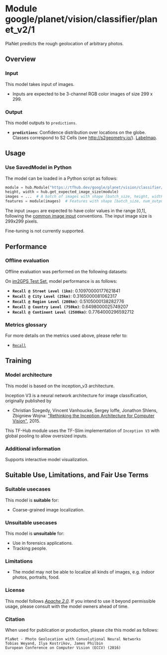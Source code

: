 # Module google/planet/vision/classifier/planet_v2/1

PlaNet predicts the rough geolocation of arbitrary photos.

<!-- module-type: image-classification -->
<!-- asset-path: legacy -->
<!-- language: en -->
<!-- fine-tunable: false -->
<!-- format: hub -->

## Overview

### Input

This model takes input of images.

*   Inputs are expected to be 3-channel RGB color images of size 299 x 299.

### Output

This model outputs to `predictions`.

*   **`predictions`**: Confidence distribution over locations on the globe.
    Classes correspond to S2 Cells (see http://s2geometry.io/).
    [Labelmap](https://www.gstatic.com/aihub/tfhub/labelmaps/planet_v2_labelmap.csv).

## Usage

### Use SavedModel in Python

The model can be loaded in a Python script as follows:

```python
module = hub.Module("https://tfhub.dev/google/planet/vision/classifier/planet_v2/1")
height, width = hub.get_expected_image_size(module)
images = ...  # A batch of images with shape [batch_size, height, width, 3].
features = module(images)  # Features with shape [batch_size, num_outputs].
```

The input `images` are expected to have color values in the range [0,1],
following the
[common image input](https://www.tensorflow.org/hub/common_signatures/images#input)
conventions. The input image size is 299x299 pixels.

Fine-tuning is not currently supported.

## Performance

### Offline evaluation

Offline evaluation was performed on the following datasets:

On
[im2GPS Test Set](http://graphics.cs.cmu.edu/projects/im2gps/gps_query_imgs.zip),
model performance is as follows:

*   **`Recall @ Street Level (1km)`**: 0.10970000177621841
*   **`Recall @ City Level (25km)`**: 0.3165000081062317
*   **`Recall @ Region Level (200km)`**: 0.5105000138282776
*   **`Recall @ Country Level (750km)`**: 0.6498000025749207
*   **`Recall @ Continent Level (2500km)`**: 0.7764000296592712

### Metrics glossary

For more details on the metrics used above, please refer to:

*   [`Recall`](https://developers.google.com/machine-learning/glossary/#recall)

## Training

### Model architecture

This model is based on the inception_v3 architecture.

Inception V3 is a neural network architecture for image classification,
originally published by

*   Christian Szegedy, Vincent Vanhoucke, Sergey Ioffe, Jonathon Shlens,
    Zbigniew Wojna:
    ["Rethinking the Inception Architecture for Computer Vision"](https://arxiv.org/abs/1512.00567), 2015.

This TF-Hub module uses the TF-Slim implementation of `Inception V3` with global
pooling to allow oversized inputs.

### Additional information

Supports interactive model visualization.

## Suitable Use, Limitations, and Fair Use Terms

### Suitable usecases

This model is **suitable** for:

*   Coarse-grained image localization.

### Unsuitable usecases

This model is **unsuitable** for:

*   Use in forensics applications.
*   Tracking people.

### Limitations

*   The model may not be able to localize all kinds of images, e.g. indoor
    photos, portraits, food.

### License

This model follows [*Apache 2.0*](https://www.apache.org/licenses/LICENSE-2.0).
If you intend to use it beyond permissible usage, please consult with the model
owners ahead of time.

### Citation

When used for publication or production, please cite this model as follows:

```
PlaNet - Photo Geolocation with Convolutional Neural Networks
Tobias Weyand, Ilya Kostrikov, James Philbin
European Conference on Computer Vision (ECCV) (2016)
```
